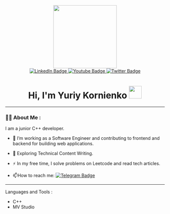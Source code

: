 

<!--
**yuriykornienko/yuriykornienko** is a ✨ _special_ ✨ repository because its `README.md` (this file) appears on your GitHub profile.

Here are some ideas to get you started:

- 🔭 I’m currently working on ...
- 🌱 I’m currently learning ...
- 👯 I’m looking to collaborate on ...
- 🤔 I’m looking for help with ...
- 💬 Ask me about ...
- 📫 How to reach me: ...
- 😄 Pronouns: ...
- ⚡ Fun fact: ...
-->
<div id="header" align="center">
  <img src="https://media2.giphy.com/media/v1.Y2lkPTc5MGI3NjExaWxoa3dmYjBieHZxdDQzb3E4cGJxOG5kaTAxd2piZ3M4dTJieGFpNiZlcD12MV9pbnRlcm5hbF9naWZfYnlfaWQmY3Q9Zw/QpVUMRUJGokfqXyfa1/giphy.webp" width="200"/>
</div>

<div id="badges" align="center">
  <a href="https://linkedin.com">
    <img src="https://img.shields.io/badge/LinkedIn-blue?style=for-the-badge&logo=linkedin&logoColor=white" alt="LinkedIn Badge"/>
  </a>
  <a href="your-youtube-URL">
    <img src="https://img.shields.io/badge/YouTube-red?style=for-the-badge&logo=youtube&logoColor=white" alt="Youtube Badge"/>
  </a>
  <a href="your-twitter-URL">
    <img src="https://img.shields.io/badge/Twitter-blue?style=for-the-badge&logo=twitter&logoColor=white" alt="Twitter Badge"/>
  </a>
</div>

<h1><div id="badges" align="center">
 Hi, I'm Yuriy Kornienko
  <img src="https://media.giphy.com/media/hvRJCLFzcasrR4ia7z/giphy.gif" width="40px"/>
</h1>

---

### :man_technologist: About Me :
I am a junior C++ developer. 
- :telescope: I’m working as a Software Engineer and contributing to frontend and backend for building web applications.

- :seedling: Exploring Technical Content Writing.

- :zap: In my free time, I solve problems on Leetcode and read tech articles.

- :mailbox:How to reach me: [![Telegram Badge](https://img.shields.io/badge/-your-username-blue?style=flat&logo=Telegram&logoColor=white)](your-tg-url)

- ---

 Languages and Tools :
- C++
- MV Studio

